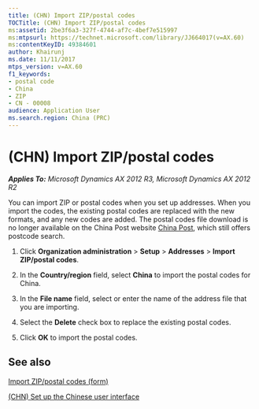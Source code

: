 ```yaml
---
title: (CHN) Import ZIP/postal codes
TOCTitle: (CHN) Import ZIP/postal codes
ms:assetid: 2be3f6a3-327f-4744-af7c-4bef7e515997
ms:mtpsurl: https://technet.microsoft.com/library/JJ664017(v=AX.60)
ms:contentKeyID: 49384601
author: Khairunj
ms.date: 11/11/2017
mtps_version: v=AX.60
f1_keywords:
- postal code
- China
- ZIP
- CN - 00008
audience: Application User
ms.search.region: China (PRC)
---
```


# (CHN) Import ZIP/postal codes 


_**Applies To:** Microsoft Dynamics AX 2012 R3, Microsoft Dynamics AX 2012 R2_

You can import ZIP or postal codes when you set up addresses. When you import the codes, the existing postal codes are replaced with the new formats, and any new codes are added. The postal codes file download is no longer available on the China Post website [China Post](http://cpdc.chinapost.com.cn/web/), which still offers postcode search.

1.  Click **Organization administration** \> **Setup** \> **Addresses** \> **Import ZIP/postal codes**.

2.  In the **Country/region** field, select **China** to import the postal codes for China.

3.  In the **File name** field, select or enter the name of the address file that you are importing.

4.  Select the **Delete** check box to replace the existing postal codes.

5.  Click **OK** to import the postal codes.

## See also

[Import ZIP/postal codes (form)](https://technet.microsoft.com/library/aa591460\(v=ax.60\))

[(CHN) Set up the Chinese user interface](chn-set-up-the-chinese-user-interface.md)

  


